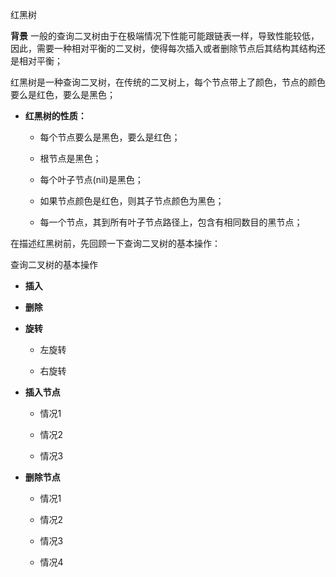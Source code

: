 红黑树

**背景**
一般的查询二叉树由于在极端情况下性能可能跟链表一样，导致性能较低，因此，需要一种相对平衡的二叉树，使得每次插入或者删除节点后其结构其结构还是相对平衡；

红黑树是一种查询二叉树，在传统的二叉树上，每个节点带上了颜色，节点的颜色要么是红色，要么是黑色；

* **红黑树的性质：**
  - 每个节点要么是黑色，要么是红色；

  - 根节点是黑色；

  - 每个叶子节点(nil)是黑色；

  - 如果节点颜色是红色，则其子节点颜色为黑色；

  - 每一个节点，其到所有叶子节点路径上，包含有相同数目的黑节点；

在描述红黑树前，先回顾一下查询二叉树的基本操作：

查询二叉树的基本操作

* **插入**

* **删除**

* **旋转**

  - 左旋转

  - 右旋转


* **插入节点**

  - 情况1

  - 情况2

  - 情况3


* **删除节点**


  - 情况1

  - 情况2

  - 情况3
  
  - 情况4

